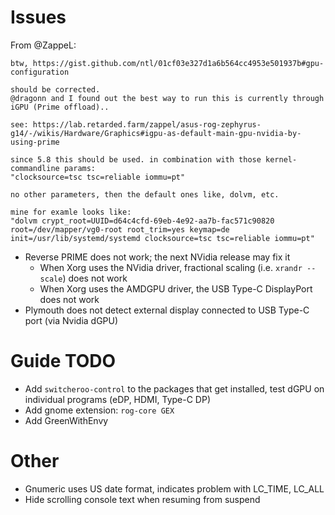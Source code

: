 Issues
======

From @ZappeL:

    btw, https://gist.github.com/ntl/01cf03e327d1a6b564cc4953e501937b#gpu-configuration

    should be corrected.
    @dragonn and I found out the best way to run this is currently through iGPU (Prime offload).. 

    see: https://lab.retarded.farm/zappel/asus-rog-zephyrus-g14/-/wikis/Hardware/Graphics#igpu-as-default-main-gpu-nvidia-by-using-prime

    since 5.8 this should be used. in combination with those kernel-commandline params:
    "clocksource=tsc tsc=reliable iommu=pt"

    no other parameters, then the default ones like, dolvm, etc.

    mine for examle looks like:
    "dolvm crypt_root=UUID=d64c4cfd-69eb-4e92-aa7b-fac571c90820 root=/dev/mapper/vg0-root root_trim=yes keymap=de init=/usr/lib/systemd/systemd clocksource=tsc tsc=reliable iommu=pt"

* Reverse PRIME does not work; the next NVidia release may fix it
  - When Xorg uses the NVidia driver, fractional scaling (i.e. `xrandr --scale`) does not work
  - When Xorg uses the AMDGPU driver, the USB Type-C DisplayPort does not work
* Plymouth does not detect external display connected to USB Type-C port (via Nvidia dGPU)

Guide TODO
==========
* Add `switcheroo-control` to the packages that get installed, test dGPU on individual programs (eDP, HDMI, Type-C DP)
* Add gnome extension: `rog-core GEX`
* Add GreenWithEnvy

Other
=====
* Gnumeric uses US date format, indicates problem with LC_TIME, LC_ALL
* Hide scrolling console text when resuming from suspend
